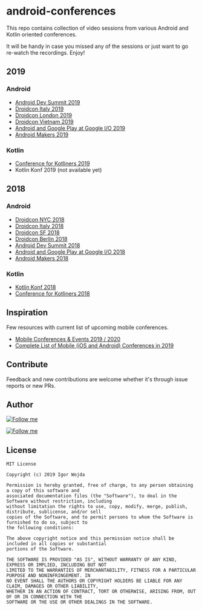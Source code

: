 # android-conferences

This repo contains collection of video sessions from various Android and Kotlin oriented conferences.

It will be handy in case you missed any of the sessions or just want to go re-watch the recordings. Enjoy!

## 2019

### Android

- [Android Dev Summit 2019](https://www.youtube.com/playlist?list=PLWz5rJ2EKKc_xXXubDti2eRnIKU0p7wHd)
- [Droidcon Italy 2019](https://www.youtube.com/playlist?list=PL4ebO4PmeAi6jtfp4QcZCEIQ3mBSgq-ck)
- [Droidcon London 2019](https://skillsmatter.com/conferences/11785-droidcon-london-2019#skillscasts)
- [Droidcon Vietnam 2019](https://www.youtube.com/playlist?list=PL4ebO4PmeAi6jtfp4QcZCEIQ3mBSgq-ck)
- [Android and Google Play at Google I/O 2019](https://www.youtube.com/playlist?list=PLWz5rJ2EKKc9FfSQIRXEWyWpHD6TtwxMM)
- [Android Makers 2019](https://www.youtube.com/playlist?list=PLn7H9CUCuXAu5r4kT8RcK8B2GuBqMODX3)

### Kotlin

- [Conference for Kotliners 2019](https://www.youtube.com/playlist?list=PLnYRVL0Cw1FSUJ-WdhV2Ija9kA9q0qP3e)
- Kotlin Konf 2019 (not available yet)

## 2018

### Android

- [Droidcon NYC 2018](https://www.youtube.com/playlist?list=PLdb5m83JnoaBqMWF-qqhZY_01SNEhG5Qs)
- [Droidcon Italy 2018](https://www.youtube.com/playlist?list=PL4ebO4PmeAi4-3fhc8rD-IRQcsiK-tXQP)
- [Droidcon SF 2018](https://www.youtube.com/playlist?list=PLYioXtkIMlS9CMDDq3TcmxXsC455x6_XL)
- [Droidcon Berlin 2018](https://www.youtube.com/playlist?list=PL9Pfzam3fFdcu8mJ675LE7iR4gj8G60sp)
- [Android Dev Summit 2018](https://www.youtube.com/playlist?list=PLWz5rJ2EKKc8WFYCR9esqGGY0vOZm2l6e)
- [Android and Google Play at Google I/O 2018](https://www.youtube.com/playlist?list=PLWz5rJ2EKKc9Gq6FEnSXClhYkWAStbwlC)
- [Android Makers 2018](https://www.youtube.com/playlist?list=PLn7H9CUCuXAus0YgFW7QiIpnwHJd3Yinw)

### Kotlin

- [Kotlin Konf 2018](https://www.youtube.com/playlist?list=PLQ176FUIyIUbVvFMqDc2jhxS-t562uytr)
- [Conference for Kotliners 2018](https://www.youtube.com/playlist?list=PLnYRVL0Cw1FT5LO1r3QWku_VyY1H1et7w)

## Inspiration

Few resources with current list of upcoming mobile conferences.

- [Mobile Conferences & Events 2019 / 2020](https://docs.google.com/spreadsheets/d/1HU-HGlUyjruHUyimv3L0CY8Kn0UBaFAIiKNrCu1TQPc/edit#gid=1739888262)
- [Complete List of Mobile (iOS and Android) Conferences in 2019](https://bugfender.com/conferences/)

## Contribute

Feedback and new contributions are welcome whether it's through issue reports or new PRs.

## Author

[![Follow me](https://github.com/igorwojda/android-showcase/raw/master/misc/image/avatar.png)](https://twitter.com/igorwojda)

[![Follow me](https://img.shields.io/twitter/follow/igorwojda?style=social)](https://twitter.com/igorwojda)

## License
```
MIT License

Copyright (c) 2019 Igor Wojda

Permission is hereby granted, free of charge, to any person obtaining a copy of this software and 
associated documentation files (the "Software"), to deal in the Software without restriction, including 
without limitation the rights to use, copy, modify, merge, publish, distribute, sublicense, and/or sell 
copies of the Software, and to permit persons to whom the Software is furnished to do so, subject to 
the following conditions:

The above copyright notice and this permission notice shall be included in all copies or substantial 
portions of the Software.

THE SOFTWARE IS PROVIDED "AS IS", WITHOUT WARRANTY OF ANY KIND, EXPRESS OR IMPLIED, INCLUDING BUT NOT 
LIMITED TO THE WARRANTIES OF MERCHANTABILITY, FITNESS FOR A PARTICULAR PURPOSE AND NONINFRINGEMENT. IN 
NO EVENT SHALL THE AUTHORS OR COPYRIGHT HOLDERS BE LIABLE FOR ANY CLAIM, DAMAGES OR OTHER LIABILITY, 
WHETHER IN AN ACTION OF CONTRACT, TORT OR OTHERWISE, ARISING FROM, OUT OF OR IN CONNECTION WITH THE 
SOFTWARE OR THE USE OR OTHER DEALINGS IN THE SOFTWARE.
```